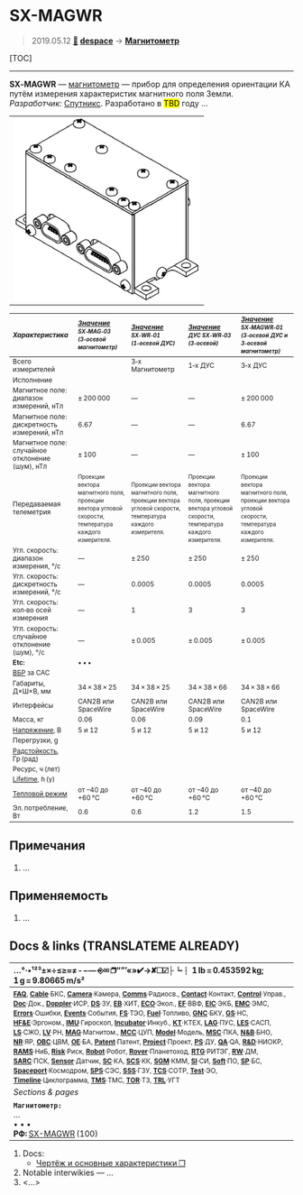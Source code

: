 # SX-MAGWR
> 2019.05.12 **[🚀](../index/index.md) [despace](index.md)** → **[Магнитометр](mag.md)**

[TOC]

---

**SX‑MAGWR** — [магнитометр](mag.md) — прибор для определения ориентации КА путём измерения характеристик магнитного поля Земли.  
*Разработчик:* [Спутникс](zz_sputnix.md). Разработано в <mark>TBD</mark> году …

||
|:--|
| ![](f/mag/s/sx_magwr_pic1.png)  |

<small>


|*Характеристика*|*[Значение](si.md) <small>SX‑MAG‑03<br> (3‑осевой магнитометр)</small>*|*[Значение](si.md) <small>SX‑WR‑01<br> (1‑осевой ДУС)</small>*|*[Значение](si.md) <small>ДУС SX‑WR‑03<br> (3‑осевой)</small>*|*[Значение](si.md) <small>SX‑MAGWR‑01<br> (3‑осевой ДУС и<br> 3‑осевой магнитометр)</small>*|
|:--|:--|:--|:--|:--|
|Всего измерителей  |  |  3‑x Магнитометр  |  1‑x ДУС  |  3‑x ДУС  |  3‑x ДУС<br> 3‑x Магнитометр  |
|Исполнение  |  |  |  |  |  |
|Магнитное поле: диапазон измерений, нТл  |  ± 200 000  |  —  |  —  |  ± 200 000  |
|Магнитное поле: дискретность измерений, нТл  |  6.67  |  —  |  —  |  6.67  |
|Магнитное поле: случайное отклонение (шум), нТл  |  ± 100  |  —  |  —  |  ± 100  |
|Передаваемая телеметрия  | <small>Проекции вектора магнитного поля, проекции вектора угловой скорости, температура каждого измерителя.</small>  | <small>Проекции вектора магнитного поля, проекции вектора угловой скорости, температура каждого измерителя.</small>  | <small>Проекции вектора магнитного поля, проекции вектора угловой скорости, температура каждого измерителя.</small>  | <small>Проекции вектора магнитного поля, проекции вектора угловой скорости, температура каждого измерителя.</small>  |
|Угл. скорость: диапазон измерения, °/c  |  —  |  ± 250  |  ± 250  |  ± 250  |
|Угл. скорость: дискретность измерений, °/c  |  —  |  0.0005  |  0.0005  |  0.0005  |
|Угл. скорость: кол‑во осей измерения  |  —  |  1  |  3  |  3  |
|Угл. скорость: случайное отклонение (шум), °/c  |  —  |  ± 0.005  |  ± 0.005  |  ± 0.005  |
|**Etc:**|• • •||||
|[ВБР](rams.md) за САС  |  |  |  |  |
|Габариты, Д×Ш×В, мм  |  34 × 38 × 25  |  34 × 38 × 25  |  34 × 38 × 66  |  34 × 38 × 66  |
|Интерфейсы  | CAN2B или SpaceWire  | CAN2B или SpaceWire  | CAN2B или SpaceWire  | CAN2B или SpaceWire  |
|Масса, кг  |  0.06  |  0.06  |  0.09  |  0.1  |
|[Напряжение](voltage.md), В  |  5 и 12  |  5 и 12  |  5 и 12  |  5 и 12  |
|Перегрузки, g  |  |  |  |  |
|[Радстойкость](ion_rad.md), Гр (рад)  |  |  |  |  |
|Ресурс, ч (лет)  |  |  |  |  |
|[Lifetime](lifetime.md), h (y)|  |  |  |  |
|[Тепловой режим](tcs.md)  |  от –40 до +60 °C  |  от –40 до +60 °C  |  от –40 до +60 °C  |  от –40 до +60 °C  |
|Эл. потребление, Вт  |  0.6  |  0.6  |  1.2  |  1.5  |

</small>



<p style="page-break-after:always"> </p>

## Примечания
   1. …



## Применяемость
   1. …



<p style="page-break-after:always"> </p>

## Docs & links (TRANSLATEME ALREADY)
|…°·•¹²³±×÷≤≥≈≠ ‑ −— ⎆✉ ❐“”’«»✔→✘☐☑├┕┆ 1 lb = 0.453592 kg; 1 g = 9.80665 m/s²|
|:--|
|<small>**[FAQ](faq.md)**, **[Cable](cable.md)**·БКС, **[Camera](camera.md)**·Камера, **[Comms](comms.md)**·Радиосв., **[Contact](contact.md)**·Контакт, **[Control](control.md)**·Управ., **[Doc](doc.md)**·Док., **[Doppler](doppler.md)**·ИСР, **[DS](ds.md)**·ЗУ, **[EB](eb.md)**·ХИТ, **[ECO](ecology.md)**·Экол., **[EF](ef.md)**·ВВФ, **[ElC](elc.md)**·ЭКБ, **[EMC](emc.md)**·ЭМС, **[Errors](error.md)**·Ошибки, **[Events](event.md)**·События, **[FS](fs.md)**·ТЭО, **[Fuel](fuel.md)**·Топливо, **[GNC](gnc.md)**·БКУ, **[GS](scs.md)**·НС, **[HF&E](hfe.md)**·Эргоном., **[IMU](imu.md)**·Гироскоп, **[Incubator](incubator.md)**·Инкуб., **[KT](kt.md)**·КТЕХ, **[LAG](lag.md)**·ПУC, **[LES](les.md)**·САСП, **[LS](ls.md)**·СЖО, **[LV](lv.md)**·РН, **[MAG](mag.md)**·Магнитом., **[MCC](mcc.md)**·ЦУП, **[Model](model.md)**·Модель, **[MSC](sc.md)**·ПКА, **[N&B](nnb.md)**·БНО, **[NR](nr.md)**·ЯР, **[OBC](obc.md)**·ЦВМ, **[OE](oe.md)**·БА, **[Patent](патент.md)**·Патент, **[Project](project.md)**·Проект, **[PS](ps.md)**·ДУ, **[QA](quality.md)**·QA, **[R&D](rnd.md)**·НИОКР, **[RAMS](rams.md)**·НиБ, **[Risk](risk.md)**·Риск, **[Robot](robotics.md)**·Робот, **[Rover](rover.md)**·Планетоход, **[RTG](rtg.md)**·РИТЭГ, **[RW](rw.md)**·ДМ, **[SARC](sarc.md)**·ПСК, **[Sensor](sensor.md)**·Датчик, **[SC](sc.md)**·КА, **[SCS](scs.md)**·КК, **[SGM](sgm.md)**·КММ, **[SI](si.md)**·СИ, **[Soft](soft.md)**·ПО, **[SP](sp.md)**·БС, **[Spaceport](spaceport.md)**·Космодром, **[SPS](sps.md)**·СЭС, **[SSS](sss.md)**·ГЗУ, **[TCS](tcs.md)**·СОТР, **[Test](test.md)**·ЭО, **[Timeline](timeline.md)**·Циклограмма, **[TMS](tms.md)**·ТМС, **[TOR](tor.md)**·ТЗ, **[TRL](trl.md)**·УГТ</small>|
|*Sections & pages*|
|**`Магнитометр:`**<br> … <br>• • •<br> **РФ:** [SX-MAGWR](sx_magwr.md) (100) |

   1. Docs:
      - [Чертёж и основные характеристики ❐](f/mag/s/sx_magwr_sputnix_ru.pdf)
   1. Notable interwikies — …
   1. <…>
